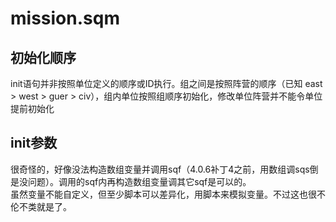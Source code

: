 # mission.sqm
## 初始化顺序
init语句并非按照单位定义的顺序或ID执行。组之间是按照阵营的顺序（已知 east > west > guer > civ），组内单位按照组顺序初始化，修改单位阵营并不能令单位提前初始化
## init参数
很奇怪的，好像没法构造数组变量并调用sqf（4.0.6补丁4之前，用数组调sqs倒是没问题）。调用的sqf内再构造数组变量调其它sqf是可以的。  
虽然变量不能自定义，但至少脚本可以差异化，用脚本来模拟变量。不过这也很不伦不类就是了。  